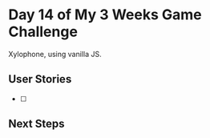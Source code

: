 # Day 14 of My 3 Weeks Game Challenge

Xylophone, using vanilla JS.

## User Stories

- [ ]

## Next Steps
